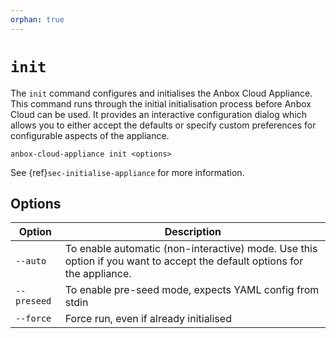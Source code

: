 ```yaml
---
orphan: true
---
```

# `init`

The `init` command configures and initialises the Anbox Cloud Appliance. This command runs through the initial initialisation process before Anbox Cloud can be used. It provides an interactive configuration dialog which allows you to either accept the defaults or specify custom preferences for configurable aspects of the appliance.

    anbox-cloud-appliance init <options>

See {ref}`sec-initialise-appliance` for more information.

## Options

|Option | Description |
|-------|-------------|
|`--auto`|To enable automatic (non-interactive) mode. Use this option if you want to accept the default options for the appliance.|
|`--preseed`| To enable pre-seed mode, expects YAML config from stdin|
|`--force`|Force run, even if already initialised|
